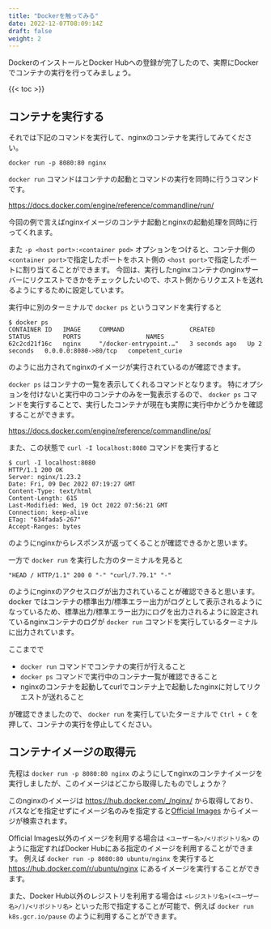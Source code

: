 ```yaml
---
title: "Dockerを触ってみる"
date: 2022-12-07T08:09:14Z
draft: false
weight: 2
---
```


DockerのインストールとDocker Hubへの登録が完了したので、実際にDockerでコンテナの実行を行ってみましょう。

{{< toc >}}

## コンテナを実行する

それでは下記のコマンドを実行して、nginxのコンテナを実行してみてください。

```Shell
docker run -p 8080:80 nginx
```

`docker run` コマンドはコンテナの起動とコマンドの実行を同時に行うコマンドです。

https://docs.docker.com/engine/reference/commandline/run/

今回の例で言えばnginxイメージのコンテナ起動とnginxの起動処理を同時に行ってくれます。

また `-p <host port>:<container pod>` オプションをつけると、コンテナ側の `<container port>`で指定したポートをホスト側の `<host port>`で指定したポートに割り当てることができます。
今回は、実行したnginxコンテナのnginxサーバーにリクエストできかをチェックしたいので、ホスト側からリクエストを送れるようにするために設定しています。

実行中に別のターミナルで `docker ps` というコマンドを実行すると

```
$ docker ps
CONTAINER ID   IMAGE     COMMAND                  CREATED         STATUS         PORTS                  NAMES
62c2cd21f16c   nginx     "/docker-entrypoint.…"   3 seconds ago   Up 2 seconds   0.0.0.0:8080->80/tcp   competent_curie
```

のように出力されてnginxのイメージが実行されているのが確認できます。

`docker ps` はコンテナの一覧を表示してくれるコマンドとなります。
特にオプションを付けないと実行中のコンテナのみを一覧表示するので、 `docker ps` コマンドを実行することで、実行したコンテナが現在も実際に実行中かどうかを確認することができます。

https://docs.docker.com/engine/reference/commandline/ps/

また、この状態で `curl -I localhost:8080` コマンドを実行すると

```
$ curl -I localhost:8080
HTTP/1.1 200 OK
Server: nginx/1.23.2
Date: Fri, 09 Dec 2022 07:19:27 GMT
Content-Type: text/html
Content-Length: 615
Last-Modified: Wed, 19 Oct 2022 07:56:21 GMT
Connection: keep-alive
ETag: "634fada5-267"
Accept-Ranges: bytes
```

のようにnginxからレスポンスが返ってくることが確認できるかと思います。

一方で `docker run` を実行した方のターミナルを見ると

```
"HEAD / HTTP/1.1" 200 0 "-" "curl/7.79.1" "-"
```

のようにnginxのアクセスログが出力されていることが確認できると思います。
docker ではコンテナの標準出力/標準エラー出力がログとして表示されるようになっているため、標準出力/標準エラー出力にログを出力されるように設定されているnginxコンテナのログが `docker run` コマンドを実行しているターミナルに出力されています。

ここまでで

- `docker run` コマンドでコンテナの実行が行えること
- `docker ps` コマンドで実行中のコンテナ一覧が確認できること
- nginxのコンテナを起動してcurlでコンテナ上で起動したnginxに対してリクエストが送れること

が確認できましたので、 `docker run` を実行していたターミナルで `Ctrl + C` を押して、コンテナの実行を停止してください。

## コンテナイメージの取得元

先程は `docker run -p 8080:80 nginx` のようにしてnginxのコンテナイメージを実行しましたが、このイメージはどこから取得したものでしょうか？

このnginxのイメージは https://hub.docker.com/_/nginx/ から取得しており、パスなどを指定せずにイメージ名のみを指定すると[Official Images](https://hub.docker.com/search?image_filter=official&q=) からイメージが検索されます。

Official Images以外のイメージを利用する場合は `<ユーザー名>/<リポジトリ名>` のように指定すればDocker Hubにある指定のイメージを利用することができます。
例えば `docker run -p 8080:80 ubuntu/nginx` を実行すると https://hub.docker.com/r/ubuntu/nginx にあるイメージを実行することができます。

また、Docker Hub以外のレジストリを利用する場合は `<レジストリ名>(<ユーザー名>/)/<リポジトリ名>` といった形で指定することが可能で、例えば `docker run k8s.gcr.io/pause` のように利用することができます。


